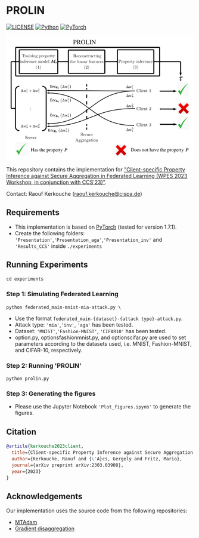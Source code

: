 # PROLIN
[![LICENSE](https://img.shields.io/badge/license-MIT-green?style=flat-square)](LICENSE)
[![Python](https://img.shields.io/badge/python-3.8-blue.svg?style=flat-square)](https://www.python.org/)
[![PyTorch](https://img.shields.io/badge/PyTorch-1.12.1-orange)](https://pytorch.org/)


![image](PROLIN_teaser.jpeg)

This repository contains the implementation for ["Client-specific Property Inference against Secure Aggregation in Federated Learning (WPES 2023 Workshop, in conjunction with CCS'23)"](https://arxiv.org/abs/2303.03908).

Contact: Raouf Kerkouche ([raouf.kerkouche@cispa.de](mailto:raouf.kerkouche@cispa.de))

## Requirements
 - This implementation is based on [PyTorch](https://pytorch.org/) (tested for version 1.7.1).
 - Create the following folders: ```'Presentation'```,```'Presentation_aga'```,```'Presentation_inv'``` and ```'Results_CCS'``` inside ```./experiments```
## Running Experiments
```Please enter the folder.
cd experiments 
```
### Step 1: Simulating Federated Learning
```main
python federated_main-mnist-mia-attack.py \
```
- Use the format ```federated_main-{dataset}-{attack type}-attack.py```.
- Attack type: ```'mia'```,```'inv'```, ```'aga'``` has been tested.
- Dataset: ```'MNIST'```,```'Fashion-MNIST'```, ```'CIFAR10'``` has been tested.
- option.py, optionsfashionmnist.py, and optionscifar.py are used to set parameters according to the datasets used, i.e. MNIST, Fashion-MNIST, and CIFAR-10, respectively.

### Step 2: Running 'PROLIN'
```main prolin
python prolin.py
```
### Step 3: Generating the figures
- Please use the Jupyter Notebook ```'Plot_figures.ipynb'``` to generate the figures.

## Citation
```bibtex
@article{kerkouche2023client,
  title={Client-specific Property Inference against Secure Aggregation in Federated Learning},
  author={Kerkouche, Raouf and {\'A}cs, Gergely and Fritz, Mario},
  journal={arXiv preprint arXiv:2303.03908},
  year={2023}
}
```
## Acknowledgements
Our implementation uses the source code from the following repositories:
- [MTAdam](https://github.com/ItzikMalkiel/MTAdam)
- [Gradient disaggregation](https://github.com/gdisag/gradient_disaggregation)
